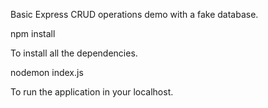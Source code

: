 Basic Express CRUD operations demo with a fake database.

npm install

To install all the dependencies.

nodemon index.js

To run the application in your localhost.
